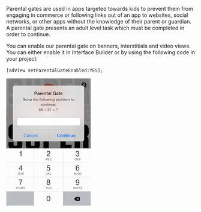 Parental gates are used in apps targeted towards kids to prevent them from engaging in commerce or following links out of an app to websites, social networks, or other apps without the knowledge of their parent or guardian. A parental gate presents an adult level task which must be completed in order to continue.

You can enable our parental gate on banners, interstitials and video views. You can either enable it in Interface Builder or by using the following code in your project:
```
[adView setParentalGateEnabled:YES];
```

![](img/parental_gate.png "Parental Gate on iOS")
